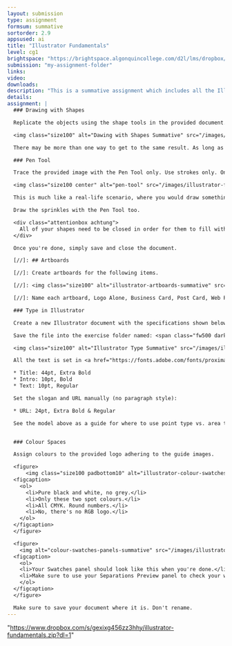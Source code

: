 ```yaml
---
layout: submission
type: assignment
formsum: summative
sortorder: 2.9
appsused: ai
title: "Illustrator Fundamentals"
level: cg1
brightspace: "https://brightspace.algonquincollege.com/d2l/lms/dropbox/user/folder_submit_files.d2l?db=233310&grpid=0&isprv=0&bp=0&ou=279825"
submission: "my-assignment-folder"
links:
video:
downloads:
description: "This is a summative assignment which includes all the Illustrator skills you've learned to date. Follow the instructions on this page carefully."
details:
assignment: |
  ### Drawing with Shapes

  Replicate the objects using the shape tools in the provided document.

  <img class="size100" alt="Dawing with Shapes Summative" src="/images/illustrator-fundamentals/drawing-with-shapes-summative.svg">

  There may be more than one way to get to the same result. As long as you're using shape tools, it's fine. Once you're done, save and close the document.

  ### Pen Tool

  Trace the provided image with the Pen Tool only. Use strokes only. Once you're done, duplicate the illustration with strokes, then colour fill it, as shown below. The goal is to create the most accurate paths possible with the fewest anchor points.

  <img class="size100 center" alt="pen-tool" src="/images/illustrator-fundamentals/pen-tool.jpg">

  This is much like a real-life scenario, where you would draw something by hand, then trace it in Illustrator to create scalable vector artwork.

  Draw the sprinkles with the Pen Tool too.

  <div class="attentionbox achtung">
    All of your shapes need to be closed in order for them to fill with colour properly.
  </div>

  Once you're done, simply save and close the document.

  [//]: ## Artboards

  [//]: Create artboards for the following items.

  [//]: <img class="size100" alt="illustrator-artboards-summative" src="/images/illustrator-fundamentals/illustrator-artboards-summative.jpg">

  [//]: Name each artboard, Logo Alone, Business Card, Post Card, Web Page Mockup & All Encompassign. Done? Save & close.

  ### Type in Illustrator

  Create a new Illustrator document with the specifications shown below. Use point type and area type where appropriate.

  Save the file into the exercise folder named: <span class="fw500 darkgreen">03-illustrator-type-summative.ai</span>

  <img class="size100" alt="Illustrator Type Summative" src="/images/illustrator-fundamentals/illustrator-type-summative.svg">

  All the text is set in <a href="https://fonts.adobe.com/fonts/proxima-nova" class="fw700" target="_blank">Proxima Nova font</a>. Make a paragraph style for each:

  * Title: 44pt, Extra Bold
  * Intro: 10pt, Bold
  * Text: 10pt, Regular

  Set the slogan and URL manually (no paragraph style):

  * URL: 24pt, Extra Bold & Regular

  See the model above as a guide for where to use point type vs. area type. Make sure you use the <span class="command">Indents & Spacing > Space After</span> setting at 4pt in your paragraph style to create spacing between paragraphs, as shown. Once complete, ⌘-S, then ⌘-W.


  ### Colour Spaces

  Assign colours to the provided logo adhering to the guide images.

  <figure>
      <img class="size100 padbottom10" alt="illustrator-colour-swatches-summative" src="/images/illustrator-fundamentals/illustrator-colour-swatches-summative.svg">
  <figcaption>
    <ol>
      <li>Pure black and white, no grey.</li>
      <li>Only these two spot colours.</li>
      <li>All CMYK. Round numbers.</li>
      <li>No, there's no RGB logo.</li>
    </ol>
  </figcaption>
  </figure>

  <figure>
    <img alt="colour-swatches-panels-summative" src="/images/illustrator-fundamentals/colour-swatches-panels-summative.jpg" class="size75">
  <figcaption>
    <ol>
    <li>Your Swatches panel should look like this when you're done.</li>
    <li>Make sure to use your Separations Preview panel to check your work.</li>
    </ol>
  </figcaption>
  </figure>

  Make sure to save your document where it is. Don't rename.
---
```

"https://www.dropbox.com/s/gexixg456zz3hhy/illustrator-fundamentals.zip?dl=1"